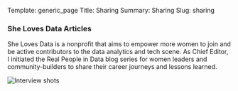 Template: generic_page
Title: Sharing
Summary: Sharing
Slug: sharing

### She Loves Data Articles

She Loves Data is a nonprofit that aims to empower more women to join and be active contributors to the data analytics and tech scene. As Chief Editor, I initiated the Real People in Data blog series for women leaders and community-builders to share their career journeys and lessons learned.

![Interview shots]({static}/images/interview.png)


